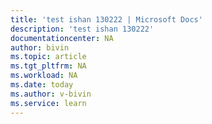 ```yaml
---
title: 'test ishan 130222 | Microsoft Docs'
description: 'test ishan 130222'
documentationcenter: NA
author: bivin
ms.topic: article
ms.tgt_pltfrm: NA
ms.workload: NA
ms.date: today
ms.author: v-bivin
ms.service: learn
---
```



